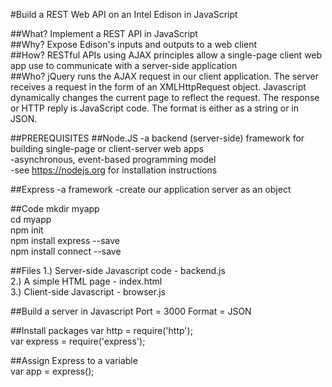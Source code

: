 #Build a REST Web API on an Intel Edison in JavaScript

##What? 
Implement a REST API in JavaScript    
##Why? 
Expose Edison's inputs and outputs to a web client   
##How? 
RESTful APIs using AJAX principles allow a single-page client web app use to communicate with a server-side application    
##Who? 
jQuery runs the AJAX request in our client application. The server receives a request in the form of an XMLHttpRequest object. Javascript dynamically changes the current page to reflect the request. The response or HTTP reply is JavaScript code. The format is either as a string or in JSON.    

##PREREQUISITES
##Node.JS
  -a backend (server-side) framework for building single-page or client-server web apps   
  -asynchronous, event-based programming model    
  -see https://nodejs.org for installation instructions   
  
##Express
  -a framework
  -create our application server as an object
  
##Code
mkdir myapp   
cd myapp    
npm init    
npm install express --save    
npm install connect --save    

##Files
1.) Server-side Javascript code - backend.js    
2.) A simple HTML page - index.html   
3.) Client-side Javascript - browser.js    

##Build a server in Javascript
  Port = 3000 
  Format = JSON
  
##Install packages
  var http = require('http');   
  var express = require('express');
  
##Assign Express to a variable  
  var app = express();

  
